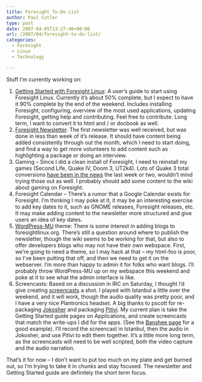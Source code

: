 ```yaml
---
title: Foresight To-Do List
author: Paul Cutler
type: post
date: 2007-04-05T13:27:46+00:00
url: /2007/04/foresight-to-do-list/
categories:
  - Foresight
  - Linux
  - Technology

---
```

Stuff I&#8217;m currently working on:

  1. [Getting Started with Foresight Linux][1]: A user&#8217;s guide to start using Foresight Linux. Currently it&#8217;s about 50% complete, but I expect to have it 90% complete by the end of the weekend. Includes installing Foresight, configuring, overview of the most used applications, updating Foresight, getting help and contributing. Feel free to contribute. Long term, I want to convert it to html and / or docbook as well.
  2. [Foresight Newsletter][2]. The first newsletter was well received, but was done in less than week of it&#8217;s release. It should have content being added consistently through out the month, which I need to start doing, and find a way to get more volunteers to add content such as highlighting a package or doing an interview.
  3. Gaming &#8211; Since I did a clean install of Foresight, I need to reinstall my games (Second Life, Quake IV, Doom 3, UT2k4). Lots of Quake 3 total conversions [have been in the news][3] the last week or two, wouldn&#8217;t mind trying those out as well. I probably should add some content to the wiki about gaming on Foresight.
  4. Foresight Calendar &#8211; There&#8217;s a rumor that a Google Calendar exists for Foresight. I&#8217;m thinking I may poke at it, it may be an interesting exercise to add key dates to it, such as GNOME releases, Foresight releases, etc. It may make adding content to the newsletter more structured and give users an idea of key dates.
  5. [WordPress-MU][4] theme: There is some interest in adding blogs to foresightlinux.org. There&#8217;s still a question around where to publish the newsletter, though the wiki seems to be working for that, but also to offer developers blogs who may not have their own webspace. First, we&#8217;re going to need a theme, so I may hack at that &#8211; my html-foo is poor, so I&#8217;ve been putting that off, and then we need to get it on the webserver. I&#8217;m more than happy to admin it for folks who want blogs. I&#8217;ll probably throw WordPress-MU up on my webspace this weekend and poke at it to see what the admin interface is like.
  6. Screencasts: Based on a discussion in IRC on Saturday, I thought I&#8217;d give creating [screencasts][5] a shot. I played with Istanbul a little over the weekend, and it will work, though the audio quality was pretty poor, and I have a very nice Plantronics headset. A big thanks to pscott for re-packaging [Jokosher][6] and packaging [Pitivi][7]. My current plan is take the Getting Started guide pages on Applications, and create screencasts that match the write-ups I did for the apps. (See the [Banshee page][8] for a good example). I&#8217;ll record the screencast in Istanbul, then the audio in Jokosher, and use Pitivi to edit them together. It&#8217;s a little more long term, as the screencasts will need to be well scripted, both the video capture and the audio narration. 

That&#8217;s it for now &#8211; I don&#8217;t want to put too much on my plate and get burned out, so I&#8217;m trying to take it in chunks and stay focused. The newsletter and Getting Started guide are definitely the short term focus.

 [1]: http://wiki.foresightlinux.com/confluence/display/docs/Getting+Started+with+Foresight+Linux
 [2]: http://wiki.foresightlinux.com/confluence/display/marketing/Foresight+Linux+Newsletter
 [3]: http://www.linuxgames.com/news/feedback.php?identiferID=9041&action=flatview
 [4]: http://mu.wordpress.org/
 [5]: http://en.wikipedia.org/wiki/Screencast
 [6]: http://www.jokosher.org/
 [7]: http://www.pitivi.org/wiki/Main_Page
 [8]: http://wiki.foresightlinux.com/confluence/display/docs/Banshee+Music+Manager